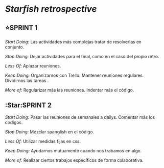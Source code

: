 # *Starfish retrospective*

## :star:SPRINT 1

_Start Doing:_
Las actividades más complejas tratar de resolverlas en conjunto.

_Stop Doing:_
Dejar actividades para el final, como en el caso del propio retro.

_Less Of:_
Aplazar reuniones.

_Keep Doing:_
Organizarnos con Trello.
Mantener reuniones regulares.
Dividirnos las tareas .

_More of:_
Regularizar más las reuniones.
Indentar más el código.



## :Star:SPRINT 2

_Start Doing:_
Pasar las reuniones de semanales a dailys.
Comentar más los códigos. 

_Stop Doing:_
Mezclar spanglish en el código.

_Less Of:_
Utilizar medidas fijas en css.

_Keep Doing:_
Ayudarnos mutuamente cuando nos trabamos en algo.

_More of:_
Realizar ciertos trabajos específicos de forma colaborativa.
